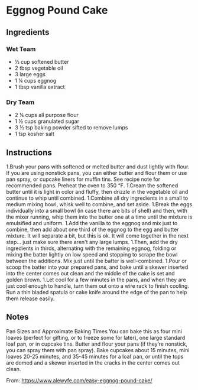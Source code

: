 # Eggnog Pound Cake
## Ingredients
### Wet Team
- ½ cup softened butter
- 2 tbsp vegetable oil
- 3 large eggs
- 1 ¼ cups eggnog
- 1 tbsp vanilla extract
 
### Dry Team
- 2 ¼ cups all purpose flour
- 1 ½ cups granulated sugar
- 3 ½ tsp baking powder sifted to remove lumps
- 1 tsp kosher salt

## Instructions
1.Brush your pans with softened or melted butter and dust lightly with flour. If you are using nonstick pans, you can either butter and flour them or use pan spray, or cupcake liners for muffin tins. See recipe note for recommended pans. Preheat the oven to 350 ℉.
1.Cream the softened butter until it is light in color and fluffy, then drizzle in the vegetable oil and continue to whip until combined.
1.Combine all dry ingredients in a small to medium mixing bowl, whisk well to combine, and set aside.
1.Break the eggs individually into a small bowl (in case there are bits of shell) and then, with the mixer running, whip them into the butter one at a time until the mixture is emulsified and uniform.
1.Add the vanilla to the eggnog and mix just to combine, then add about one third of the eggnog to the egg and butter mixture. It will separate a bit, but this is ok. It will come together in the next step… just make sure there aren't any large lumps.
1.Then, add the dry ingredients in thirds, alternating with the remaining eggnog, folding or mixing the batter lightly on low speed and stopping to scrape the bowl between the additions. Mix just until the batter is well-combined.
1.Pour or scoop the batter into your prepared pans, and bake until a skewer inserted into the center comes out clean and the middle of the cake is set and golden brown.
1.Let cool for a few minutes in the pans, and when they are just cool enough to handle, turn them out onto a wire rack to finish cooling. Run a thin bladed spatula or cake knife around the edge of the pan to help them release easily.

## Notes
Pan Sizes and Approximate Baking Times 
You can bake this as four mini loaves (perfect for gifting, or to freeze some for later), one large standard loaf pan, or in cupcake tins. Butter and flour your pans (if they’re nonstick, you can spray them with pan spray). Bake cupcakes about 15 minutes, mini loaves 20-25 minutes, and 35-45 minutes for a loaf pan, or until the tops are domed and a skewer inserted in the cracks in the center comes out clean.

From: https://www.alewyfe.com/easy-eggnog-pound-cake/

